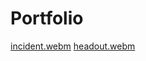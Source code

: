 # Portfolio
[incident.webm](https://github.com/user-attachments/assets/e7265dc0-cf32-4d7c-a951-8b6243170f6c)
[headout.webm](https://github.com/user-attachments/assets/5cd25f2c-a1da-40b5-84f7-ca998b7e62a6)
